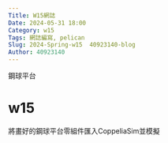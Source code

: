 ```yaml
---
Title: W15網誌
Date: 2024-05-31 18:00
Category: w15
Tags: 網誌編寫, pelican
Slug: 2024-Spring-w15  40923140-blog 
Author: 40923140
---
```


鋼球平台

<!-- PELICAN_END_SUMMARY -->

# w15
將畫好的鋼球平台零組件匯入CoppeliaSim並模擬

